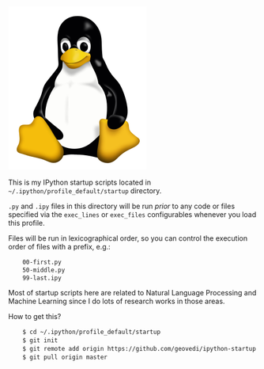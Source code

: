 ![Jim Geovedi](favicon.jpg)

This is my IPython startup scripts located in `~/.ipython/profile_default/startup` directory.

`.py` and `.ipy` files in this directory will be run *prior* to any code or files specified
via the `exec_lines` or `exec_files` configurables whenever you load this profile.

Files will be run in lexicographical order, so you can control the execution order of files
with a prefix, e.g.:

```
    00-first.py
    50-middle.py
    99-last.ipy
```

Most of startup scripts here are related to Natural Language Processing and Machine Learning
since I do lots of research works in those areas.

How to get this?

```bash
	$ cd ~/.ipython/profile_default/startup
	$ git init
	$ git remote add origin https://github.com/geovedi/ipython-startup.git
	$ git pull origin master
```